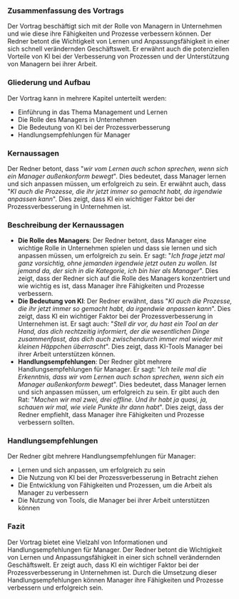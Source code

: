### Zusammenfassung des Vortrags
Der Vortrag beschäftigt sich mit der Rolle von Managern in Unternehmen und wie diese ihre Fähigkeiten und Prozesse verbessern können. Der Redner betont die Wichtigkeit von Lernen und Anpassungsfähigkeit in einer sich schnell verändernden Geschäftswelt. Er erwähnt auch die potenziellen Vorteile von KI bei der Verbesserung von Prozessen und der Unterstützung von Managern bei ihrer Arbeit.

### Gliederung und Aufbau
Der Vortrag kann in mehrere Kapitel unterteilt werden:
- Einführung in das Thema Management und Lernen
- Die Rolle des Managers in Unternehmen
- Die Bedeutung von KI bei der Prozessverbesserung
- Handlungsempfehlungen für Manager

### Kernaussagen
Der Redner betont, dass "_wir vom Lernen auch schon sprechen, wenn sich ein Manager außenkonform bewegt_". Dies bedeutet, dass Manager lernen und sich anpassen müssen, um erfolgreich zu sein. Er erwähnt auch, dass "_KI auch die Prozesse, die ihr jetzt immer so gemacht habt, da irgendwie anpassen kann_". Dies zeigt, dass KI ein wichtiger Faktor bei der Prozessverbesserung in Unternehmen ist.

### Beschreibung der Kernaussagen
- **Die Rolle des Managers**: Der Redner betont, dass Manager eine wichtige Rolle in Unternehmen spielen und dass sie lernen und sich anpassen müssen, um erfolgreich zu sein. Er sagt: "_Ich frage jetzt mal ganz vorsichtig, ohne jemanden irgendwie jetzt outen zu wollen. Ist jemand da, der sich in die Kategorie, ich bin hier als Manager_". Dies zeigt, dass der Redner sich auf die Rolle des Managers konzentriert und wie wichtig es ist, dass Manager ihre Fähigkeiten und Prozesse verbessern.
- **Die Bedeutung von KI**: Der Redner erwähnt, dass "_KI auch die Prozesse, die ihr jetzt immer so gemacht habt, da irgendwie anpassen kann_". Dies zeigt, dass KI ein wichtiger Faktor bei der Prozessverbesserung in Unternehmen ist. Er sagt auch: "_Stell dir vor, du hast ein Tool an der Hand, das dich rechtzeitig informiert, der die wesentlichen Dinge zusammenfasst, das dich auch zwischendurch immer mal wieder mit kleinen Häppchen überrascht_". Dies zeigt, dass KI-Tools Manager bei ihrer Arbeit unterstützen können.
- **Handlungsempfehlungen**: Der Redner gibt mehrere Handlungsempfehlungen für Manager. Er sagt: "_Ich teile mal die Erkenntnis, dass wir vom Lernen auch schon sprechen, wenn sich ein Manager außenkonform bewegt_". Dies bedeutet, dass Manager lernen und sich anpassen müssen, um erfolgreich zu sein. Er gibt auch den Rat: "_Machen wir mal zwei, drei offline. Und ihr habt ja quasi, ja, schauen wir mal, wie viele Punkte ihr dann habt_". Dies zeigt, dass der Redner empfiehlt, dass Manager ihre Fähigkeiten und Prozesse verbessern sollten.

### Handlungsempfehlungen
Der Redner gibt mehrere Handlungsempfehlungen für Manager:
- Lernen und sich anpassen, um erfolgreich zu sein
- Die Nutzung von KI bei der Prozessverbesserung in Betracht ziehen
- Die Entwicklung von Fähigkeiten und Prozessen, um die Arbeit als Manager zu verbessern
- Die Nutzung von Tools, die Manager bei ihrer Arbeit unterstützen können

### Fazit
Der Vortrag bietet eine Vielzahl von Informationen und Handlungsempfehlungen für Manager. Der Redner betont die Wichtigkeit von Lernen und Anpassungsfähigkeit in einer sich schnell verändernden Geschäftswelt. Er zeigt auch, dass KI ein wichtiger Faktor bei der Prozessverbesserung in Unternehmen ist. Durch die Umsetzung dieser Handlungsempfehlungen können Manager ihre Fähigkeiten und Prozesse verbessern und erfolgreich sein.